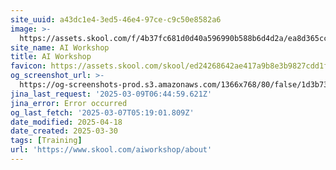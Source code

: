 ```yaml
---
site_uuid: a43dc1e4-3ed5-46e4-97ce-c9c50e8582a6
image: >-
  https://assets.skool.com/f/4b37fc681d0d40a596990b588b6d4d2a/ea8d365cc54044b790a978ec5464c4995a86f32ec3f34da08d3c8c0a1540ffef
site_name: AI Workshop
title: AI Workshop
favicon: https://assets.skool.com/skool/ed24268642ae417a9b8e3b9827cdd1fd.ico
og_screenshot_url: >-
  https://og-screenshots-prod.s3.amazonaws.com/1366x768/80/false/1d3b73a72099128c63c2eea5f2e52fa4597d4938c06d90fe1a55e288e5716c92.jpeg
jina_last_request: '2025-03-09T06:44:59.621Z'
jina_error: Error occurred
og_last_fetch: '2025-03-07T05:19:01.809Z'
date_modified: 2025-04-18
date_created: 2025-03-30
tags: [Training]
url: 'https://www.skool.com/aiworkshop/about'
---
```















































